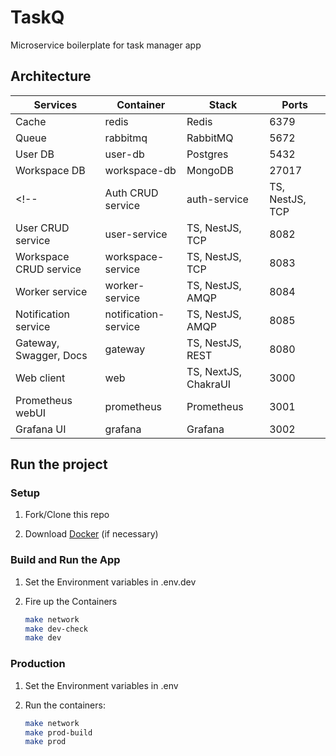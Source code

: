 # TaskQ

Microservice boilerplate for task manager app

## Architecture

| Services               | Container            | Stack                 | Ports |
| ---------------------- | -------------------- | --------------------- | ----- |
| Cache                  | redis                | Redis                 | 6379  |
| Queue                  | rabbitmq             | RabbitMQ              | 5672  |
| User DB                | user-db              | Postgres              | 5432  |
| Workspace DB           | workspace-db         | MongoDB               | 27017 |
<!-- | Auth CRUD service      | auth-service         | TS, NestJS, TCP       | 8081  | -->
| User CRUD service      | user-service         | TS, NestJS, TCP       | 8082  |
| Workspace CRUD service | workspace-service    | TS, NestJS, TCP       | 8083  |
| Worker service         | worker-service       | TS, NestJS, AMQP      | 8084  |
| Notification service   | notification-service | TS, NestJS, AMQP      | 8085  |
| Gateway, Swagger, Docs | gateway              | TS, NestJS, REST      | 8080  |
| Web client             | web                  | TS, NextJS, ChakraUI  | 3000  |
| Prometheus webUI       | prometheus           | Prometheus            | 3001  |
| Grafana UI             | grafana              | Grafana               | 3002  |

## Run the project

### Setup

1. Fork/Clone this repo

1. Download [Docker](https://docs.docker.com/docker-for-mac/install/) (if necessary)

### Build and Run the App

1. Set the Environment variables in .env.dev

1. Fire up the Containers

   ```sh
   make network
   make dev-check
   make dev
   ```

### Production

1. Set the Environment variables in .env

1. Run the containers:

   ```sh
   make network
   make prod-build
   make prod
   ```
